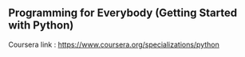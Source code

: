 ## Programming for Everybody (Getting Started with Python)

Coursera link : https://www.coursera.org/specializations/python
